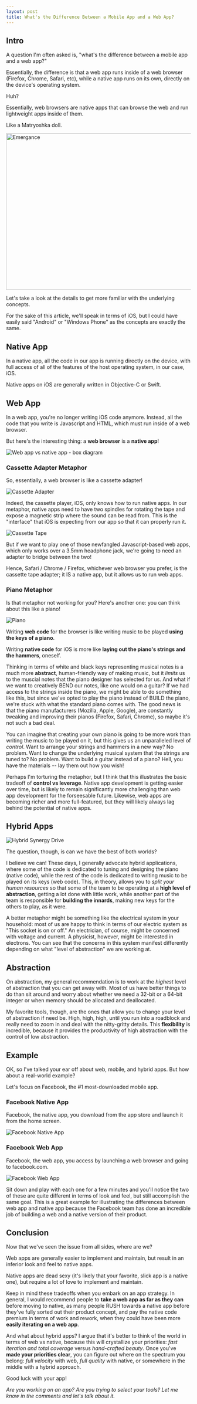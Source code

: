 ```yaml
---
layout: post
title: What's the Difference Between a Mobile App and a Web App?
---
```


## Intro

A question I'm often asked is, "what's the difference between a mobile app and a web app?"

Essentially, the difference is that a web app runs inside of a web browser (Firefox, Chrome, Safari, etc), while a native app runs on its own, directly on the device's operating system.

Huh?

Essentially, web browsers are native apps that can browse the web and run lightweight apps inside of them.

Like a Matryoshka doll.

<a data-flickr-embed="true"  href="https://www.flickr.com/photos/backpackphotography/2318060944/in/photolist-4wQEL1-4kjzzz-4XzNNB-4oJYZG-FYvbJ-5PQdr9-4wQFty-pXaz61-qBBn4S-9BQDcs-4wQD2J-7CJF1f-4wQFgC-4wQDFf-aLeERt-c72cWY-8sdb8r-65Ao3X-65EDVY-dMuGZ-7z1tLz-mqruod-65EE2N-r99Rj9-NYuWH-8iYSuy-bvsw8P-adsxqz-4kjs2n-9go9EF-vQRP4X-cBxMKL-676Ga4-67aV2s-32e5Vf-4wLvUr-96S5jV-w4cgYJ-4wLu8n-95UN6X-dM2Mbo-xvRYe2-5DPjft-7RZVTR-zCamEf-95UJct-95XJsA-95XGwW-95XRCG-5DTzWN" title="Emergance"><img src="https://farm3.staticflickr.com/2017/2318060944_34d5e1a2dc_z.jpg" width="640" height="427" alt="Emergance"></a><script async src="//embedr.flickr.com/assets/client-code.js" charset="utf-8"></script>

Let's take a look at the details to get more familiar with the underlying concepts.

For the sake of this article, we'll speak in terms of iOS, but I could have easily said "Android" or "Windows Phone" as the concepts are exactly the same. 

## Native App

In a native app, all the code in our app is running directly on the device, with full access of all of the features of the host operating system, in our case, iOS. 

Native apps on iOS are generally written in Objective-C or Swift.

## Web App

In a web app, you're no longer writing iOS code anymore. Instead, all the code that you write is Javascript and HTML, which must run inside of a web browser. 

But here's the interesting thing: a **web browser** is a **native app**!

![Web app vs native app - box diagram](../images/2015/11/17-web-vs-native/BoxDiagrams.png)

### Cassette Adapter Metaphor

So, essentially, a web browser is like a cassette adapter! 

![Cassette Adapter](../images/2015/11/17-web-vs-native/CassetteAdapter.jpg)

Indeed, the cassette player, iOS, only knows how to run native apps. In our metaphor, native apps need to have two spindles for rotating the tape and expose a magnetic strip where the sound can be read from. This is the "interface" that iOS is expecting from our app so that it can properly run it.

![Cassette Tape](../images/2015/11/17-web-vs-native/Cassette.jpg)

But if we want to play one of those newfangled Javascript-based web apps, which only works over a 3.5mm headphone jack, we're going to need an adapter to bridge between the two!

Hence, Safari / Chrome / Firefox, whichever web browser you prefer, is the cassette tape adapter; it IS a native app, but it allows us to run web apps.

### Piano Metaphor

Is that metaphor not working for you? Here's another one: you can think about this like a piano!

![Piano](../images/2015/11/17-web-vs-native/Piano.png)

Writing **web code** for the browser is like writing music to be played **using the keys of a piano**.

Writing **native code** for iOS is more like **laying out the piano's strings and the hammers**, oneself.

Thinking in terms of white and black keys representing musical notes is a much more **abstract**, human-friendly way of making music, but it *limits* us to the muscial notes that the piano designer has selected for us. And what if we want to creatively BEND our notes, like one would on a guitar? If we had access to the strings inside the piano, we might be able to do something like this, but since we've opted to play the piano instead of BUILD the piano, we're stuck with what the standard piano comes with. The good news is that the piano manufacturers (Mozilla, Apple, Google), are constantly tweaking and improving their pianos (Firefox, Safari, Chrome), so maybe it's not such a bad deal.

You can imagine that creating your own piano is going to be more work than writing the music to be played on it, but this gives us an unparalleled level of *control*. Want to arrange your strings and hammers in a new way? No problem. Want to change the underlying musical system that the strings are tuned to? No problem. Want to build a guitar instead of a piano? Hell, you have the materials -- lay them out how you wish!

Perhaps I'm torturing the metaphor, but I think that this illustrates the basic tradeoff of **control vs leverage**. Native app development is getting easier over time, but is likely to remain significantly more challenging than web app development for the forseesable future. Likewise, web apps are becoming richer and more full-featured, but they will likely always lag behind the potential of native apps.

## Hybrid Apps

![Hybrid Synergy Drive](../images/2015/11/17-web-vs-native/HybridSynergyDrive.jpg)

The question, though, is can we have the best of both worlds?

I believe we can! These days, I generally advocate hybrid applications, where some of the code is dedicated to tuning and designing the piano (native code), while the rest of the code is dedicated to writing music to be played on its keys (web code). This, in theory, allows you to *split your human resources* so that some of the team to be operating at a **high level of abstraction**, getting a lot done with little work, while another part of the team is responsible for **building the innards**, making new keys for the others to play, as it were.

A better metaphor might be something like the electrical system in your household: most of us are happy to think in terms of our electric system as "This socket is on or off." An electrician, of course, might be concerned with voltage and current. A physicist, however, might be interested in electrons. You can see that the concerns in this system manifest differently depending on what "level of abstraction" we are working at.

## Abstraction

On abstraction, my general recommendation is to work at the *highest* level of abstraction that you can get away with. Most of us have better things to do than sit around and worry about whether we need a 32-bit or a 64-bit integer or when memory should be allocated and deallocated.

My favorite tools, though, are the ones that allow you to change your level of abstraction if need be. High, high, high, until you run into a roadblock and really need to zoom in and deal with the nitty-gritty details. This **flexibility** is incredible, because it provides the productivity of high abstraction with the control of low abstraction.

## Example

OK, so I've talked your ear off about web, mobile, and hybrid apps. But how about a real-world example?

Let's focus on Facebook, the #1 most-downloaded mobile app.

### Facebook Native App

Facebook, the native app, you download from the app store and launch it from the home screen.

![Facebook Native App](../images/2015/11/17-web-vs-native/FacebookNative.jpg)

### Facebook Web App

Facebook, the web app, you access by launching a web browser and going to facebook.com.

![Facebook Web App](../images/2015/11/17-web-vs-native/FacebookWeb.png)

Sit down and play with each one for a few minutes and you'll notice the two of these are quite different in terms of look and feel, but still accomplish the same goal. This is a great example for illustrating the differences between web app and native app because the Facebook team has done an incredible job of building a web and a native version of their product.

## Conclusion

Now that we've seen the issue from all sides, where are we?

Web apps are generally easier to implement and maintain, but result in an inferior look and feel to native apps.

Native apps are dead sexy (it's likely that your favorite, slick app is a native one), but require a lot of love to implement and maintain.

Keep in mind these tradeoffs when you embark on an app strategy. In general, I would recommend people to **take a web app as far as they can** before moving to native, as many people RUSH towards a native app before they've fully sorted out their product concept, and pay the native code premium in terms of work and rework, when they could have been more **easily iterating on a web app**.

And what about hybrid apps? I argue that it's better to think of the world in terms of web vs native, because this will crystallize your priorities: *fast iteration and total coverage* versus *hand-crafted beauty*. Once you've **made your priorities clear**, you can figure out where on the spectrum you belong: *full velocity* with web, *full quality* with native, or somewhere in the middle with a hybrid approach.

Good luck with your app!

*Are you working on an app? Are you trying to select your tools? Let me know in the comments and let's talk about it.*
